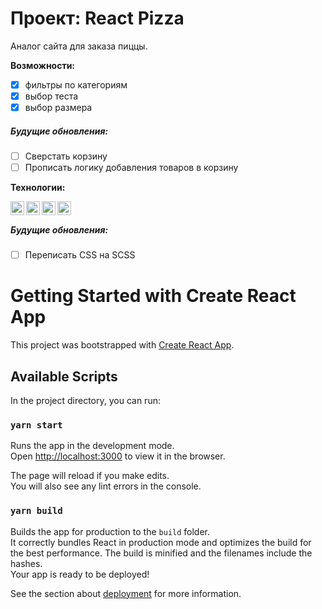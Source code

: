 # Проект: React Pizza  
Аналог сайта для заказа пиццы.

**Возможности:**
- [x] фильтры по категориям
- [x] выбор теста
- [x] выбор размера

##### Будущие обновления:
- [ ] Сверстать корзину
- [ ] Прописать логику добавления товаров  в корзину

**Технологии:**  

<img align="left" width="22px" src="https://simpleicons.org/icons/html5.svg" />
<img align="left" width="22px" src="https://simpleicons.org/icons/css3.svg" />
<img align="left" width="22px" src="https://simpleicons.org/icons/javascript.svg" />
<img align="left" width="22px" src="https://simpleicons.org/icons/webpack.svg" />

</br>  

##### Будущие обновления:

- [ ] Переписать CSS на SCSS
# Getting Started with Create React App

This project was bootstrapped with [Create React App](https://github.com/facebook/create-react-app).

## Available Scripts

In the project directory, you can run:

### `yarn start`

Runs the app in the development mode.\
Open [http://localhost:3000](http://localhost:3000) to view it in the browser.

The page will reload if you make edits.\
You will also see any lint errors in the console.

### `yarn build`

Builds the app for production to the `build` folder.\
It correctly bundles React in production mode and optimizes the build for the best performance.
The build is minified and the filenames include the hashes.\
Your app is ready to be deployed!

See the section about [deployment](https://facebook.github.io/create-react-app/docs/deployment) for more information.




